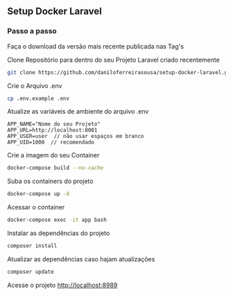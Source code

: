 ## Setup Docker Laravel

### Passo a passo

Faça o download da versão mais recente publicada nas Tag's

Clone Repositório para dentro do seu Projeto Laravel criado recentemente
```sh
git clone https://github.com/daniloferreirasousa/setup-docker-laravel.git ./
```

Crie o Arquivo .env
```sh
cp .env.example .env
```

Atualize as variáveis de ambiente do arquivo .env
```dosini
APP_NAME="Nome do seu Projeto"
APP_URL=http://localhost:8001
APP_USER=user  // não usar espaços em branco
APP_UID=1000  // recomendado
```

Crie a imagem do seu Container
```sh
docker-compose build --no-cache
```

Suba os containers do projeto
```sh
docker-compose up -d
```


Acessar o container
```sh
docker-compose exec -it app bash
```


Instalar as dependências do projeto
```sh
composer install
```

Atualizar as dependências caso hajam atualizações
```sh
composer update
```


Acesse o projeto
[http://localhost:8989](http://localhost:8002)
